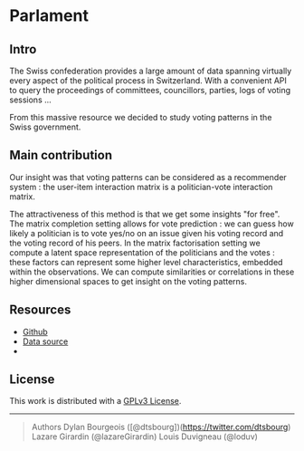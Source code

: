 # Parlament

## Intro

The Swiss confederation provides a large amount of data spanning virtually
every aspect of the political process in Switzerland. With a convenient API
to query the proceedings of committees, councillors, parties, logs of voting sessions ...

From this massive resource we decided to study voting patterns in the Swiss
government.


## Main contribution

Our insight was that voting patterns can be considered as a recommender
system : the user-item interaction matrix is a politician-vote interaction
matrix.

The attractiveness of this method is that we get some insights "for free".
The matrix completion setting allows for vote prediction : we can guess how
likely a politician is to vote yes/no on an issue given his voting record and
the voting record of his peers.
In the matrix factorisation setting we compute a latent space representation
of the politicians and the votes : these factors can represent some higher level
characteristics, embedded within the observations. We can compute similarities
or correlations in these higher dimensional spaces to get insight on the voting
patterns.

## Resources

* [Github](https://github.com/lazareGirardin/DataJamDays)
* [Data source](http://ws-old.parlament.ch/)
* []()

## License

This work is distributed with a [GPLv3 License](https://www.gnu.org/licenses/gpl.html).

---

> Authors
> Dylan Bourgeois ([@dtsbourg])(https://twitter.com/dtsbourg)
> Lazare Girardin (@lazareGirardin)
> Louis Duvigneau (@loduv)

